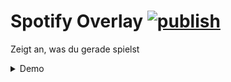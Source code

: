 # Spotify Overlay [![publish](https://github.com/zImPatrick/spotify-overlay/actions/workflows/build.yml/badge.svg?branch=release)](https://github.com/zImPatrick/spotify-overlay/actions/workflows/build.yml)
Zeigt an, was du gerade spielst
<details>
  <summary>Demo</summary>
  
  https://user-images.githubusercontent.com/23613354/154973708-f4b911ee-dc83-43b7-ad91-2987f84dfddf.mov
</details>
